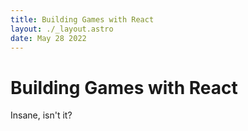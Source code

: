 ```yaml
---
title: Building Games with React
layout: ./_layout.astro
date: May 28 2022
---
```


# Building Games with React

Insane, isn't it?
